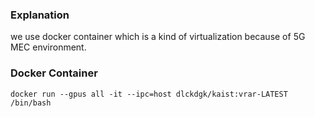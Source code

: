 ### Explanation ###
we use docker container which is a kind of virtualization because of 5G MEC environment.
### Docker Container ###
```docker run --gpus all -it --ipc=host dlckdgk/kaist:vrar-LATEST /bin/bash```
